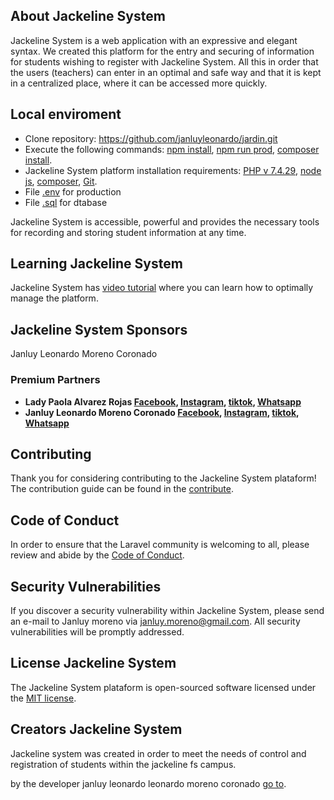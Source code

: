 ## About Jackeline System

Jackeline System is a web application with an expressive and elegant syntax. We created this platform for the entry and securing of information for students wishing to register with Jackeline System.
All this in order that the users (teachers) can enter in an optimal and safe way and that it is kept in a centralized place, where it can be accessed more quickly.

## Local enviroment

- Clone repository: https://github.com/janluyleonardo/jardin.git
- Execute the following commands: [npm install](), [npm run prod](), [composer install]().
- Jackeline System platform installation requirements: [PHP v 7.4.29](), [node js](), [composer](), [Git]().
- File [.env]() for production
- File [.sql]() for dtabase

Jackeline System is accessible, powerful and provides the necessary tools for recording and storing student information at any time.

## Learning Jackeline System

Jackeline System has [video tutorial](https://youtu.be/tfeAJY4WVVc) where you can learn how to optimally manage the platform. 

## Jackeline System Sponsors

Janluy Leonardo Moreno Coronado

### Premium Partners

- **Lady Paola Alvarez Rojas [Facebook](), [Instagram](), [tiktok](), [Whatsapp]()**
- **Janluy Leonardo Moreno Coronado [Facebook](), [Instagram](), [tiktok](), [Whatsapp]()**

## Contributing

Thank you for considering contributing to the Jackeline System plataform! The contribution guide can be found in the [contribute](https://github.com/janluyleonardo/jardin/blob/main/public/images/qr-contributes.jpeg).

## Code of Conduct

In order to ensure that the Laravel community is welcoming to all, please review and abide by the [Code of Conduct](https://github.com/janluyleonardo/jardin/blob/main/public/conduct-code.md).

## Security Vulnerabilities

If you discover a security vulnerability within Jackeline System, please send an e-mail to Janluy moreno via [janluy.moreno@gmail.com](mailto:janluy.moreno@gmail.com). All security vulnerabilities will be promptly addressed.

## License Jackeline System

The Jackeline System plataform is open-sourced software licensed under the [MIT license](https://opensource.org/licenses/MIT).

## Creators Jackeline System

Jackeline system was created in order to meet the needs of control and registration of students within the jackeline fs campus.

by the developer janluy leonardo leonardo moreno coronado [go to](https://github.com/janluyleonardo/yackeline).
